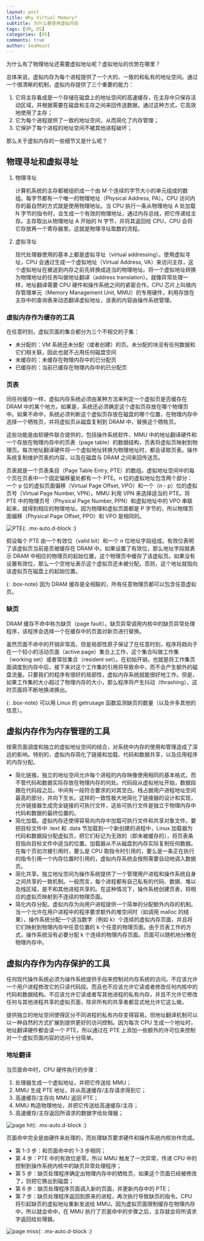```yaml
---
layout: post
title: Why Virtual Memory?
subtitle: 为什么要使用虚拟内存
tags: [VM, OS]
categories: [OS]
comments: true
author: SeaMount
---
```


为什么有了物理地址还需要虚拟地址呢？虚拟地址的优势在哪里？

总体来说，虚拟内存为每个进程提供了一个大的、一致的和私有的地址空间。通过一个很清晰的机制，虚拟内存提供了三个重要的能力：

1. 它将主存看成是一个存储在磁盘上的地址空间的高速缓存，在主存中只保存活动区域，并根据需要在磁盘和主存之间来回传送数据，通过这种方式，它高效地使用了主存；
2. 它为每个进程提供了一致的地址空间，从而简化了内存管理；
3. 它保护了每个进程的地址空间不被其他进程破坏；

那么关于虚拟内存的一些细节又是什么呢？

## 物理寻址和虚拟寻址

1. 物理寻址

    计算机系统的主存都被组织成一个由 M 个连续的字节大小的单元组成的数组。每字节都有一个唯一的物理地址（Physical Address, PA）。CPU 访问内存的最自然的方式就是使用物理地址。当 CPU 执行一条从物理地址 A 处加载 N 字节的指令时，会生成一个有效的物理地址，通过内存总线，把它传递给主存。主存取出从物理地址 A 开始的 N 字节，并将其返回给 CPU，CPU 会将它存放再一个寄存器里。这就是物理寻址取数的流程。

2. 虚拟寻址

    现代处理器使用的基本上都是虚拟寻址（virtual addressing）。使用虚拟寻址，CPU 会通过生成一个虚拟地址（Virtual Address, VA）来访问主存，这个虚拟地址在被送到内存之前先转换成适当的物理地址。将一个虚拟地址转换为物理地址的任务叫做地址翻译（address translation）。就像异常处理一样，地址翻译需要 CPU 硬件和操作系统之间的紧密合作。CPU 芯片上叫做内存管理单元（Memory Management Unit, MMU）的专用硬件，利用存放在主存中的查询表来动态翻译虚拟地址，该表的内容由操作系统管理。

### 虚拟内存作为缓存的工具

在任意时刻，虚拟页面的集合都分为三个不相交的子集：

- 未分配的：VM 系统还未分配（或者创建）的页。未分配的块没有任何数据和它们相关联，因此也就不占用任何磁盘空间
- 未缓存的：未缓存在物理内存中的已分配页
- 已缓存的：当前已缓存在物理内存中的已分配页

### 页表

同任何缓存一样，虚拟内存系统必须由某种方法来判定一个虚拟页是否缓存在 DRAM 中的某个地方。如果是，系统还必须确定这个虚拟页存放在哪个物理页中。如果不命中，系统必须判断这个虚拟页存放在磁盘的哪个位置，在物理内存中选择一个牺牲页，并将虚拟页从磁盘复制到 DRAM 中，替换这个牺牲页。

这些功能是由软硬件联合提供的，包括操作系统软件、MMU 中的地址翻译硬件和一个存放在物理内存中的页表（page table）的数据结构，页表将虚拟页映射到物理页。每次地址翻译硬件将一个虚拟地址转换为物理地址时，都会读取页表。操作系统复制维护页表的内容，以及在磁盘与 DRAM 之间来回传送页。

页表就是一个页表条目（Page Table Entry, PTE）的数组。虚拟地址空间中的每个页在页表中一个固定偏移量处都有一个 PTE。n 位的虚拟地址包含两个部分：一个 p 位的虚拟页面偏移（Virtual Page Offset, VPO）和一个（n - p）位的虚拟页号（Virtual Page Number, VPN）。MMU 利用 VPN 来选择适当的 PTE。将 PTE 中的物理页号（Physical Page Number, PPN）和虚拟地址中的 VPO 串联起来，就得到相应的物理地址。因为物理和虚拟页面都是 P 字节的，所以物理页面偏移（Physical Page Offset, PPO）和 VPO 是相同的。

![PTE](/assets/img/20241009/PTE.png){: .mx-auto.d-block :}

假设每个 PTE 由一个有效位（valid bit）和一个 n 位地址字段组成。有效位表明了该虚拟页当前是否被缓存在 DRAM 中。如果设置了有效位，那么地址字段就表示 DRAM 中相应的物理页的起始位置，这个物理页中缓存了该虚拟页。如果没有设置有效位，那么一个空地址表示这个虚拟页还未被分配。否则，这个地址就指向该虚拟页在磁盘上的起始位置。

{: .box-note}
因为 DRAM 缓存是全相联的，所有任意物理页都可以包含任意虚拟页。

### 缺页

DRAM 缓存不命中称为缺页（page fault）。缺页异常调用内核中的缺页异常处理程序，该程序会选择一个在缓存中的页面对新页进行替换。

虽然页面不命中的开销非常高，但是局部性原子保证了在任意时刻，程序将趋向于在一个较小的活动页面（active page）集合上工作，这个集合叫做工作集（working set）或者常驻集合（resident set）。在初始开销，也就是将工作集页面调度到内存中后，接下来对这个工作集的引用将导致命中，而不会产生额外的磁盘流量。只要我们的程序有很好的局部性，虚拟内存系统就能很好地工作。但是，如果工作集的大小超过了物理内存的大小，那么程序将产生抖动（thrashing），这时页面将不断地换进换出。

{: .box-note}
可以用 Linux 的 getrusage 函数监测缺页的数量（以及许多其他的信息）。

## 虚拟内存作为内存管理的工具

按需页面调度和独立的虚拟地址空间的结合，对系统中内存的使用和管理造成了深远的影响。特别的，虚拟内存简化了链接和加载、代码和数据共享，以及应用程序的内存分配。

- 简化链接。独立的地址空间允许每个进程的内存映像使用相同的基本格式，而不管代码和数据实际存放在物理内存的何处。代码段从虚拟地址开始，数据段跟在代码段之后，中间有一段符合要求的对其空白。栈占据用户进程地址空间最高的部分，并向下生长。这样的一致性极大地简化了链接器的设计和实现，允许链接器生成完全链接的可执行文件，这些可执行文件是独立于物理内存中代码和数据的最终位置的。
- 简化加载。虚拟内存还使得容易向内存中加载可执行文件和共享对象文件。要把目标文件中 .text 和 .data 节加载到一个新创建的进程中，Linux 加载器为代码和数据段分配虚拟页，把它们标记为无效的（即未被缓存的），将页表条目指向目标文件中适当的位置。加载器从不从磁盘到内存实际复制任何数据。在每个页初次被引用时，要么是 CPU 取指令时引用的，要么是一条正在执行的指令引用一个内存位置时引用的，虚拟内存系统会按照需要自动地调入数据页。
- 简化共享。独立地址空间为操作系统提供了一个管理用户进程和操作系统自身之间共享的一致机制。一般而言，每个进程都有自己私有的代码、数据、堆以及栈区域，是不和其他进程共享的。在这种情况下，操作系统创建页表，将相应的虚拟页映射到不连续的物理页面。
- 简化内存分配。虚拟内存为向用户进程提供一个简单的分配额外内存的机制。当一个允许在用户进程中的程序要求额外的堆空间时（如调用 malloc 的结果），操作系统分配一个适当数字（例如 k）个连续的虚拟内存页面，并且将它们映射到物理内存中任意位置的 k 个任意的物理页面。由于页表工作的方式，操作系统没有必要分配 k 个连续的物理内存页面。页面可以随机地分散在物理内存中。

## 虚拟内存作为内存保护的工具

任何现代操作系统必须为操作系统提供手段来控制对内存系统的访问。不应该允许一个用户进程修改它的只读代码段。而且也不应该允许它读或者修改任何内核中的代码和数据结构。不应该允许它读或者写其他进程的私有内存，并且不允许它修改任何与其他进程共享的虚拟页面，除非所有的共享者都显式地允许它这么做。

提供独立的地址空间使得区分不同进程的私有内存变得容易。但地址翻译机制可以以一种自然的方式扩展到提供更好的访问控制。因为每次 CPU 生成一个地址时，地址翻译硬件都会读一个 PTE，所以通过在 PTE 上添加一些额外的许可位来控制对一个虚拟页面内容的访问十分简单。

### 地址翻译

当页面命中时，CPU 硬件执行的步骤：

1. 处理器生成一个虚拟地址，并把它传送给 MMU；
2. MMU 生成 PTE 地址，并从高速缓存/主存请求得到它；
3. 高速缓存/主存向 MMU 返回 PTE；
4. MMU 构造物理地址，并把它传送给高速缓存/主存；
5. 高速缓存/主存返回所请求的数据字给处理器；

![page hit](/assets/img/20241009/cache-hit.png){: .mx-auto.d-block :}

页面命中完全是由硬件来处理的，而处理缺页要求硬件和操作系统内核协作完成。

- 第 1-3 步：和页面命中的 1-3 步相同；
- 第 4 步：PTE 中的有效位是零，所以 MMU 触发了一次异常，传递 CPU 中的控制到操作系统内核中的缺页异常处理程序；
- 第 5 步：缺页处理程序确定出物理内存中的牺牲页，如果这个页面已经被修改了，则把它换出到磁盘；
- 第 6 步：缺页处理程序页面调入新的页面，并更新内存中的 PTE；
- 第 7 步：缺页处理程序返回到原来的进程，再次执行导致缺页的指令。CPU 将引起缺页的虚拟地址重新发送给 MMU。因为虚拟页面限制缓存在物理内存中，所以就会命中，在 MMU 执行了页面命中的步骤之后，主存就会将所请求字返回给处理器。

![page miss](/assets/img/20241009/page-miss.png){: .mx-auto.d-block :}
